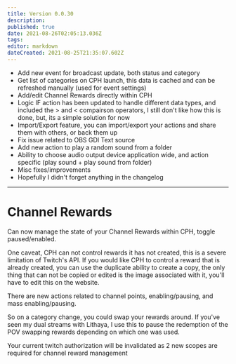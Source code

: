 ```yaml
---
title: Version 0.0.30
description: 
published: true
date: 2021-08-26T02:05:13.036Z
tags: 
editor: markdown
dateCreated: 2021-08-25T21:35:07.602Z
---
```


* Add new event for broadcast update, both status and category
* Get list of categories on CPH launch, this data is cached and can be refreshed manually (used for event settings)
* Add/edit Channel Rewards directly within CPH
* Logic IF action has been updated to handle different data types, and included the > and < compairson operators, I still don't like how this is done, but, its a simple solution for now
* Import/Export feature, you can import/export your actions and share them with others, or back them up
* Fix issue related to OBS GDI Text source
* Add new action to play a random sound from a folder
* Ability to choose audio output device application wide, and action specific (play sound + play sound from folder)
* Misc fixes/improvements
* Hopefully I didn't forget anything in the changelog
***
# Channel Rewards
Can now manage the state of your Channel Rewards within CPH, toggle paused/enabled.

One caveat, CPH can not control rewards it has not created, this is a severe limitation of Twitch's API.  If you would like CPH to control a reward that is already created, you can use the duplicate ability to create a copy, the only thing that can not be copied or edited is the image associated with it, you'll have to edit this on the website.

There are new actions related to channel points, enabling/pausing, and mass enabling/pausing.

So on a category change, you could swap your rewards around.  If you've seen my dual streams with Lithaya, I use this to pause the redemption of the POV swapping rewards depending on which one was used.

Your current twitch authorization will be invalidated as 2 new scopes are required for channel reward management